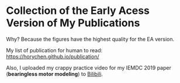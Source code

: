 # Collection of the Early Acess Version of My Publications

Why? Because the figures have the highest quality for the EA version. 

My list of publication for human to read: https://horychen.github.io/publication/

Also, I uploaded my crappy practice video for my IEMDC 2019 paper (**bearingless motor modeling**) to [Bilibili](https://www.bilibili.com/video/av65676234/).
